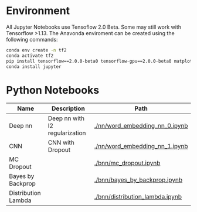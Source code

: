 # Environment

All Jupyter Notebooks use Tensoflow 2.0 Beta. Some may still work with Tensorflow >1.13.
The Anavonda enviroment can be created using the following commands:

```sh
conda env create -n tf2
conda activate tf2
pip install tensorflow==2.0.0-beta0 tensorflow-gpu==2.0.0-beta0 matplotlib nltk
conda install jupyter
```

# Python Notebooks

| Name                | Description                    | Path                                                                |
|---------------------|--------------------------------|---------------------------------------------------------------------|
| Deep nn             | Deep nn with l2 regularization | [./nn/word_embedding_nn_0.ipynb](./nn/word_embedding_nn_0.ipynb)    |
| CNN                 | CNN with Dropout               | [./nn/word_embedding_nn_1.ipynb](./nn/word_embedding_nn_1.ipynb)    |
| MC Dropout          |                                | [./bnn/mc_dropout.ipynb](./bnn/mc_dropout.ipynb)                    |
| Bayes by Backprop   |                                | [./bnn/bayes_by_backprop.ipynb](./bnn/bayes_by_backprop.ipynb)      |
| Distribution Lambda |                                | [./bnn/distribution_lambda.ipynb](./bnn/distribution_lambda.ipynbb) |
